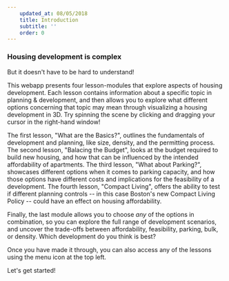 ```yaml
---
    updated_at: 08/05/2018
    title: Introduction
    subtitle: ''
    order: 0
---
```


### Housing development is complex

But it doesn't have to be hard to understand!


This webapp presents four lesson-modules that explore aspects of housing development. Each lesson contains information about a specific topic in planning & development, and then allows you to explore what different options concerning that topic may mean through visualizing a housing development in 3D. Try spinning the scene by clicking and dragging your cursor in the right-hand window!

The first lesson, "What are the Basics?", outlines the fundamentals of development and planning, like size, density, and the permitting process.
The second lesson, "Balacing the Budget", looks at the budget required to build new housing, and how that can be influenced by the intended affordability of apartments.
The third lesson, "What about Parking?", showcases different options when it comes to parking capacity, and how those options have different costs and implications for the feasibility of a development.
The fourth lesson, "Compact Living", offers the ability to test if different planning controls -- in this case Boston's new Compact Living Policy -- could have an effect on housing affordability.


Finally, the last module allows you to choose *any* of the options in combination, so you can explore the full range of development scenarios, and uncover the trade-offs between affordability, feasibility, parking, bulk, or density. Which development do you think is best?

Once you have made it through, you can also access any of the lessons using the menu icon at the top left.

Let's get started!
